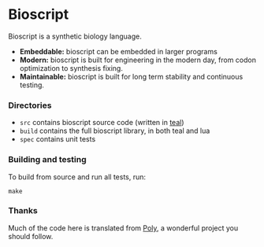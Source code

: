 # Bioscript

Bioscript is a synthetic biology language.

* __Embeddable:__ bioscript can be embedded in larger programs
* __Modern:__ bioscript is built for engineering in the modern day, from codon optimization to synthesis fixing.
* __Maintainable:__ bioscript is built for long term stability and continuous testing.

### Directories
* `src` contains bioscript source code (written in [teal](https://github.com/teal-language))
* `build` contains the full bioscript library, in both teal and lua
* `spec` contains unit tests

### Building and testing
To build from source and run all tests, run:
```
make
```

### Thanks
Much of the code here is translated from [Poly](https://github.com/TimothyStiles/poly), a wonderful project you should follow.
